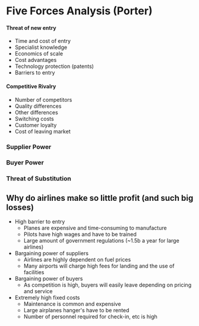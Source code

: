 # Five Forces Analysis (Porter)

#### Threat of new entry
* Time and cost of entry
* Specialist knowledge
* Economics of scale
* Cost advantages
* Technology protection (patents)
* Barriers to entry

#### Competitive Rivalry
* Number of competitors
* Quality differences
* Other differences
* Switching costs
* Customer loyalty
* Cost of leaving market

### Supplier Power

### Buyer Power

### Threat of Substitution

## Why do airlines make so little profit (and such big losses)

* High barrier to entry
  - Planes are expensive and time-consuming to manufacture
  - Pilots have high wages and have to be trained
  - Large amount of government regulations (~1.5b a year for large airlines)
* Bargaining power of suppliers
  - Airlines are highly dependent on fuel prices
  - Many airports will charge high fees for landing and the use of facilities
* Bargaining power of buyers
  - As competition is high, buyers will easily leave depending on
  pricing and service
* Extremely high fixed costs
  - Maintenance is common and expensive
  - Large airplanes hanger's have to be rented
  - Number of personnel required for check-in, etc is high
